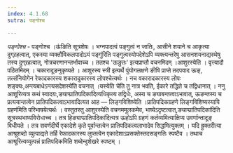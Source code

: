 ```yaml
---
index: 4.1.68
sutra: पङ्गोश्च

---
```

_पङ्गोश्च_ - पङ्गोश्च ।ऊ॑ङिति सूत्रशेषः । भग्नपादत्वं पङ्गुत्वं न जातिः, आसीने शयाने च आकृत्या दुग्र्रहत्वात्, एकस्या व्यक्तौविकलपादोऽयं पङ्गु॑रिति पङ्गुत्वस्योपदेशेऽपि व्यक्त्यन्तरेषु आसनशयनाद्यस्थेषु तस्य दुग्र्रहत्वात्, गोत्रचरणानन्तर्भावाच्च । ततश्च 'ऊङुतः' इत्यप्राप्तौ वचनमिदम् ।आशुरस्येति । वृत्त्यादौ पठितमिदम् । चकारादूङनुकृष्यते । आशुरस्य स्त्री इत्यर्थे पुंयोगलक्षणे ङीषि प्राप्ते तदपवाद ऊङ्, तत्संनियोगेन रेफादकारस्य शकारादुकारस्य लोपश्चेत्यर्थः । नच वकारादकारस्य लोपः शङ्क्यः,अन्त्यबाधेऽन्त्यसदेशस्ये॑ति वचनात् ।यस्येति चे॑ति तु नात्र भवति, ईकारे तद्धिते च तद्विधानात् । ननु आशूरित्यत्र कथं स्वादयः,ङ्याप्प्रातिपदिका॑दित्यधिकृत्य तद्विधेः, अस्य च ङ्याबन्तत्वाऽभावात्, ऊङन्तस्य च प्रत्ययान्तत्वेन प्रातिपदिकत्वाऽभावादित्यत आह — लिङ्गविशिष्येति ।प्रातिपदिकग्रहणे लिङ्गविशिष्यस्यापि ग्रहण॑मिति परिभाषयेत्यर्थः । वस्तुतस्तु आशुरस्येति वचनममूलकमेव, भाष्येऽदृष्टत्वात्,ङ्याप्प्रातिपदिका॑दिति सूत्रस्थभाष्यविरोधाच्च । तत्र हिङ्याप्प्रातिपदिका॑दित्यत्र ऊहोऽपि ग्रहणं कर्तव्यमित्याक्षिप्य उवर्णान्तादूङ् विधीयते । तत्र सवर्णदीर्घे एकादेशे कृते पूर्वान्तत्वेन प्रातिपदिकत्वलाभादेव सिद्धमित्युक्तम् । यदि ह्रुक्तरीत्या आश्रूशब्दो व्युत्पाद्यते तर्हि रेफादकारस्य लुप्तत्वेन एकादेशाऽप्रसक्तेस्तदसङ्गतिः स्पष्टैव । तथाच आश्रूरित्यव्युत्पन्नं प्रातिपदिकमिति शब्देन्दुशेखरे स्पष्टम् ।